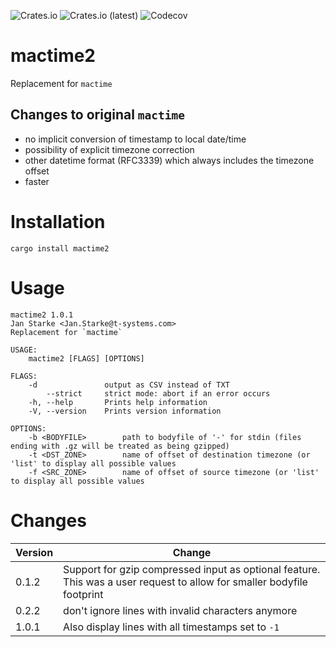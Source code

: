 ![Crates.io](https://img.shields.io/crates/v/mactime2)
![Crates.io (latest)](https://img.shields.io/crates/dv/mactime2)
![Codecov](https://img.shields.io/codecov/c/github/janstarke/mactime2)
# mactime2
Replacement for `mactime`

## Changes to original `mactime`

 - no implicit conversion of timestamp to local date/time
 - possibility of explicit timezone correction
 - other datetime format (RFC3339) which always includes the timezone offset
 - faster

# Installation

```shell
cargo install mactime2
```

# Usage

```
mactime2 1.0.1
Jan Starke <Jan.Starke@t-systems.com>
Replacement for `mactime`

USAGE:
    mactime2 [FLAGS] [OPTIONS]

FLAGS:
    -d               output as CSV instead of TXT
        --strict     strict mode: abort if an error occurs
    -h, --help       Prints help information
    -V, --version    Prints version information

OPTIONS:
    -b <BODYFILE>        path to bodyfile of '-' for stdin (files ending with .gz will be treated as being gzipped)
    -t <DST_ZONE>        name of offset of destination timezone (or 'list' to display all possible values
    -f <SRC_ZONE>        name of offset of source timezone (or 'list' to display all possible values
```

# Changes

|Version|Change|
|-|-|
|0.1.2|Support for gzip compressed input as optional feature. This was a user request to allow for smaller bodyfile footprint|
|0.2.2|don't ignore lines with invalid characters anymore|
|1.0.1|Also display lines with all timestamps set to `-1`|